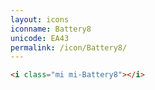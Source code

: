 ```yaml
---
layout: icons
iconname: Battery8
unicode: EA43
permalink: /icon/Battery8/
---
```


``` html
<i class="mi mi-Battery8"></i>
```
